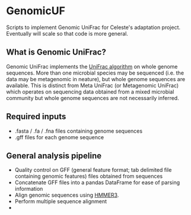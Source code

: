 # GenomicUF
Scripts to implement Genomic UniFrac for Celeste's adaptation project. Eventually will scale so that code is more general.

## What is Genomic UniFrac?
Genomic UniFrac implements the [UniFrac algorithm](https://www.ncbi.nlm.nih.gov/pmc/articles/PMC1317376/) on whole genome sequences. More than one microbial species may be sequenced (i.e. the data may be metagenomic in neature), but whole genome sequences are available. This is distinct from Meta UniFrac (or Metagenomic UniFrac) which operates on sequencing data obtained from a mixed microbial community but whole genome sequences are not necessarily inferred. 

## Required inputs
* .fasta / .fa / .fna files containing genome sequences 
* .gff files for each genome sequence

## General analysis pipeline
* Quality control on GFF (general feature format; tab delimited file containing genomic features) files obtained from sequences
* Concatenate GFF files into a pandas DataFrame for ease of parsing information
* Align genomic sequences using [HMMER3](http://hmmer.org/).
* Perform multiple sequence alignment
* 

